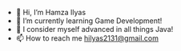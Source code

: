 - 👋 Hi, I’m Hamza Ilyas
- 👀 I’m currently learning Game Development!
- 🌱 I consider myself advanced in all things Java!
- 📫 How to reach me hilyas2131@gmail.com

<!---
hamza-ilyas1/hamza-ilyas1 is a ✨ special ✨ repository because its `README.md` (this file) appears on your GitHub profile.
You can click the Preview link to take a look at your changes.
--->
